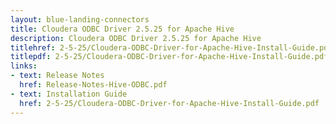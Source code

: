 ```yaml
---
layout: blue-landing-connectors
title: Cloudera ODBC Driver 2.5.25 for Apache Hive
description: Cloudera ODBC Driver 2.5.25 for Apache Hive
titlehref: 2-5-25/Cloudera-ODBC-Driver-for-Apache-Hive-Install-Guide.pdf
titlepdf: 2-5-25/Cloudera-ODBC-Driver-for-Apache-Hive-Install-Guide.pdf
links:
- text: Release Notes
  href: Release-Notes-Hive-ODBC.pdf
- text: Installation Guide
  href: 2-5-25/Cloudera-ODBC-Driver-for-Apache-Hive-Install-Guide.pdf
---
```

